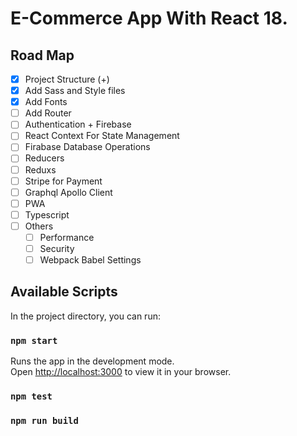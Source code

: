#  E-Commerce App With React 18.

## Road Map
- [x] Project Structure (+)
- [x] Add Sass and Style files
- [x] Add Fonts
- [ ] Add Router
- [ ] Authentication + Firebase
- [ ] React Context For State Management
- [ ] Firabase Database Operations
- [ ] Reducers
- [ ] Reduxs
- [ ] Stripe for Payment
- [ ] Graphql Apollo Client
- [ ] PWA
- [ ] Typescript
- [ ] Others
   - [ ] Performance
   - [ ] Security
   - [ ] Webpack Babel Settings

## Available Scripts

In the project directory, you can run:

### `npm start`

Runs the app in the development mode.\
Open [http://localhost:3000](http://localhost:3000) to view it in your browser.


### `npm test`
 

### `npm run build`

 